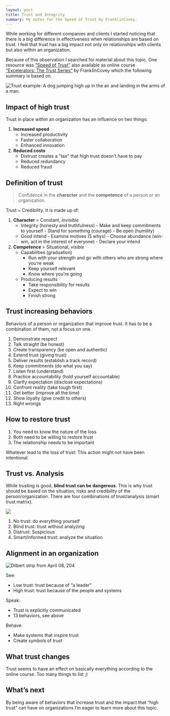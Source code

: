 ```yaml
---
layout: post
title: Trust and Integrity 
summary: My notes for the Speed of Trust by FranklinCovey.
---
```


While working for different companies and clients I started noticing that there is a big difference in effectiveness when relationships are based on trust. I feel that trust has a big impact not only on relationships with clients but also within an organization.

Because of this observation I searched for material about this topic. One resource was ["Speed of Trust"](http://www.speedoftrust.com) also available as online course [“Excelerators: The Trust Series”](http://www.franklincovey.com/tc/solutions/online-learning/franklincovey-on-demand/excelerators) by FranklinCovey which the following summary is based on.

![Trust example: A dog jumping high up in the air and landing in the arms of a man.](https://media.giphy.com/media/u6sdOrCj98cVi/giphy.gif)


## Impact of high trust 

Trust in place within an organization has an influence on two things:

1. **Increased speed**
    - Increased productivity
    - Faster collaboration
    - Enhanced innovation 
2. **Reduced costs**
    - Distrust creates a "tax" that high trust doesn't have to pay
    - Reduced redundancy
    - Reduced fraud

## Definition of trust

> Confidence in the **character** and the **competence** of a person or an organization.

Trust = Credibility. It is made up of: 

1. **Character** = Constant, *invisible*
    * Integrity (honesty and truthfulness)
    	  - Make and keep commitments to yourself
    	  - Stand for something (courage)
    	  - Be open (humility)
    * Good intend
    	  - Examine motives (5 whys)
    	  - Choose abundance (win-win, act in the interest of everyone)
    	  - Declare your intend
2. **Competence** = Situational, *visible*
    * Capabilities (graduation)
        - Run with your strength and go with others who are strong where you're weak
        - Keep yourself relevant
        - Know where you're going
    * Producing results 
        - Take responsibility for results
        - Expect to win 
        - Finish strong 

## Trust increasing behaviors 

Behaviors of a person or organization that improve trust. It has to be a combination of them, not a focus on one.

1. Demonstrate respect 
2. Talk straight (be honest)
3. Create transparency (be open and authentic)
4. Extend trust (giving trust)
5. Deliver results (establish a track record)
6. Keep commitments (do what you say)
7. Listen first (understand)
8. Practice accountability (hold yourself accountable)
9. Clarify expectation (disclose expectations)
10. Confront reality (take tough first)
11. Get better (improve all the time)
12. Show loyalty (give credit to others)
13. Right wrongs 

## How to restore trust

1. You need to know the nature of the loss
2. Both need to be willing to restore trust
3. The relationship needs to be important

Whatever lead to the loss of trust: This action might not have been intentional.

## Trust vs. Analysis

While trusting is good, **blind trust can be dangerous**. This is why trust should be based on the situation, risks and credibility of the person/organization. There are four combinations of trust/analysis (smart trust matrix).

![](http://www.speedoftrust.com/images/photos/Smart%20Trust%20Matrix.png)

1. No trust: do everything yourself
2. Blind trust: trust without analyzing
3. Distrust: Suspicious 
4. Smart/Informed trust: analyze the situation


## Alignment in an organization

![Dilbert strip from April 08, 204](http://assets.amuniversal.com/d06331106d5301301d7c001dd8b71c47)

See:

 - Low trust: trust because of “a leader”
 - High trust: trust because of the people and systems

Speak:

 - Trust is explicitly communicated
 - 13 behaviors, see above

Behave:

 - Make systems that inspire trust
 - Create symbols of trust

## What trust changes

Trust seems to have an effect on basically everything according to the online course. Too many things to list ;)

## What’s next

By being aware of behaviors that increase trust and the impact that “high trust” can have on organizations I’m eager to learn more about this topic.

